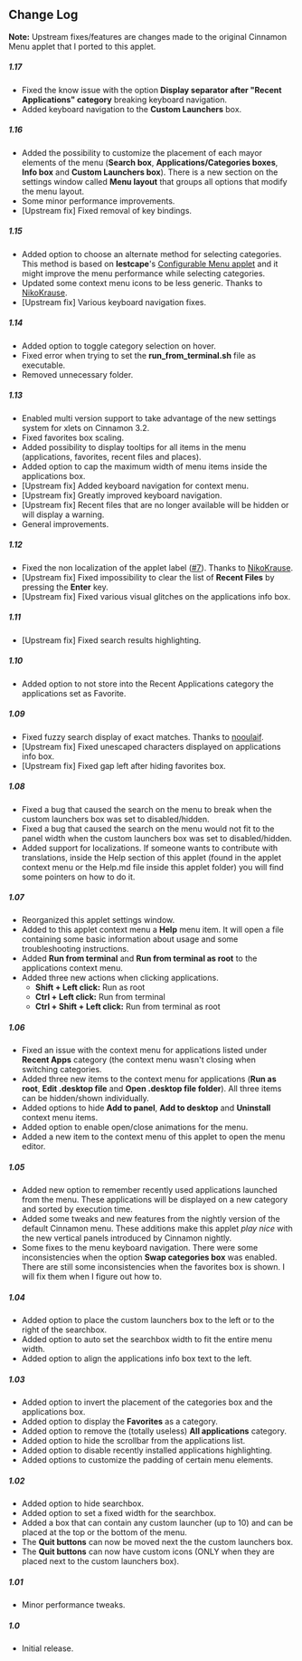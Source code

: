 ## Change Log

**Note:** Upstream fixes/features are changes made to the original Cinnamon Menu applet that I ported to this applet.

##### 1.17
- Fixed the know issue with the option **Display separator after "Recent Applications" category** breaking keyboard navigation.
- Added keyboard navigation to the **Custom Launchers** box.

##### 1.16
- Added the possibility to customize the placement of each mayor elements of the menu (**Search box**, **Applications/Categories boxes**, **Info box** and **Custom Launchers box**). There is a new section on the settings window called **Menu layout** that groups all options that modify the menu layout.
- Some minor performance improvements.
- [Upstream fix] Fixed removal of key bindings.

##### 1.15
- Added option to choose an alternate method for selecting categories. This method is based on **lestcape**'s [Configurable Menu applet](https://github.com/lestcape/Configurable-Menu) and it might improve the menu performance while selecting categories.
- Updated some context menu icons to be less generic. Thanks to [NikoKrause](https://github.com/NikoKrause).
- [Upstream fix] Various keyboard navigation fixes.

##### 1.14
- Added option to toggle category selection on hover.
- Fixed error when trying to set the **run_from_terminal.sh** file as executable.
- Removed unnecessary folder.

##### 1.13
- Enabled multi version support to take advantage of the new settings system for xlets on Cinnamon 3.2.
- Fixed favorites box scaling.
- Added possibility to display tooltips for all items in the menu (applications, favorites, recent files and places).
- Added option to cap the maximum width of menu items inside the applications box.
- [Upstream fix] Added keyboard navigation for context menu.
- [Upstream fix] Greatly improved keyboard navigation.
- [Upstream fix] Recent files that are no longer available will be hidden or will display a warning.
- General improvements.

##### 1.12
- Fixed the non localization of the applet label ([#7](https://github.com/Odyseus/CinnamonTools/issues/7)). Thanks to [NikoKrause](https://github.com/NikoKrause).
- [Upstream fix] Fixed impossibility to clear the list of **Recent Files** by pressing the **Enter** key.
- [Upstream fix] Fixed various visual glitches on the applications info box.

##### 1.11
- [Upstream fix] Fixed search results highlighting.

##### 1.10
- Added option to not store into the Recent Applications category the applications set as Favorite.

##### 1.09
- Fixed fuzzy search display of exact matches. Thanks to [nooulaif](https://github.com/nooulaif).
- [Upstream fix] Fixed unescaped characters displayed on applications info box.
- [Upstream fix] Fixed gap left after hiding favorites box.

##### 1.08
- Fixed a bug that caused the search on the menu to break when the custom launchers box was set to disabled/hidden.
- Fixed a bug that caused the search on the menu would not fit to the panel width when the custom launchers box was set to disabled/hidden.
- Added support for localizations. If someone wants to contribute with translations, inside the Help section of this applet (found in the applet context menu or the Help.md file inside this applet folder) you will find some pointers on how to do it.

##### 1.07
- Reorganized this applet settings window.
- Added to this applet context menu a **Help** menu item. It will open a file containing some basic information about usage and some troubleshooting instructions.
- Added **Run from terminal** and **Run from terminal as root** to the applications context menu.
- Added three new actions when clicking applications.
    - **Shift + Left click:** Run as root
    - **Ctrl + Left click:** Run from terminal
    - **Ctrl + Shift + Left click:** Run from terminal as root

##### 1.06
- Fixed an issue with the context menu for applications listed under **Recent Apps** category (the context menu wasn't closing when switching categories.
- Added three new items to the context menu for applications (**Run as root**, **Edit .desktop file** and **Open .desktop file folder**). All three items can be hidden/shown individually.
- Added options to hide **Add to panel**, **Add to desktop** and **Uninstall** context menu items.
- Added option to enable open/close animations for the menu.
- Added a new item to the context menu of this applet to open the menu editor.

##### 1.05
- Added new option to remember recently used applications launched from the menu. These applications will be displayed on a new category and sorted by execution time.
- Added some tweaks and new features from the nightly version of the default Cinnamon menu. These additions make this applet *play nice* with the new vertical panels introduced by Cinnamon nightly.
- Some fixes to the menu keyboard navigation. There were some inconsistencies when the option **Swap categories box** was enabled. There are still some inconsistencies when the favorites box is shown. I will fix them when I figure out how to.

##### 1.04
- Added option to place the custom launchers box to the left or to the right of the searchbox.
- Added option to auto set the searchbox width to fit the entire menu width.
- Added option to align the applications info box text to the left.

##### 1.03
- Added option to invert the placement of the categories box and the applications box.
- Added option to display the **Favorites** as a category.
- Added option to remove the (totally useless) **All applications** category.
- Added option to hide the scrollbar from the applications list.
- Added option to disable recently installed applications highlighting.
- Added options to customize the padding of certain menu elements.

##### 1.02
- Added option to hide searchbox.
- Added option to set a fixed width for the searchbox.
- Added a box that can contain any custom launcher (up to 10) and can be placed at the top or the bottom of the menu.
- The **Quit buttons** can now be moved next the the custom launchers box.
- The **Quit buttons** can now have custom icons (ONLY when they are placed next to the custom launchers box).

##### 1.01
- Minor performance tweaks.

##### 1.0
- Initial release.
